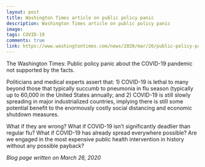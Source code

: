 ```yaml
---
layout: post
title: Washington Times article on public policy panic
description: Washington Times article on public policy panic
image: 
tags: COVID-19
comments: true
link: https://www.washingtontimes.com/news/2020/mar/26/public-policy-panic-about-the-covid-19-pandemic-no/
---
```

The Washington Times: Public policy panic about the COVID-19 pandemic not supported by the facts.

Politicians and medical experts assert that: 1) COVID-19 is lethal to many beyond those that typically succumb to pneumonia in flu season (typically up to 60,000 in the United States annually; and 2) COVID-19
is still slowly spreading in major industrialized countries, implying there is still some potential benefit to the enormously costly social distancing and economic shutdown measures.

What if they are wrong? What if COVID-19 isn’t significantly deadlier than regular flu? What if COVID-19 has already spread everywhere possible? Are we engaged in the most expensive public health intervention in history without any possible payback?

*Blog page written on March 26, 2020*

